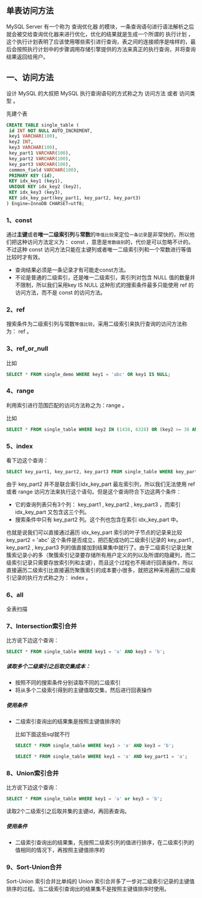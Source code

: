 ## 单表访问方法
MySQL Server 有一个称为 查询优化器 的模块，一条查询语句进行语法解析之后就会被交给查询优化器来进行优化，优化的结果就是生成一个所谓的 执行计划 ，这个执行计划表明了应该使用哪些索引进行查询，表之间的连接顺序是啥样的，最后会按照执行计划中的步骤调用存储引擎提供的方法来真正的执行查询，并将查询结果返回给用户。

## 一、访问方法
设计 MySQL 的大叔把 MySQL 执行查询语句的方式称之为 访问方法 或者 访问类型 。

先建个表
```sql
CREATE TABLE single_table (
 id INT NOT NULL AUTO_INCREMENT,
 key1 VARCHAR(100),
 key2 INT,
 key3 VARCHAR(100),
 key_part1 VARCHAR(100),
 key_part2 VARCHAR(100),
 key_part3 VARCHAR(100),
 common_field VARCHAR(100),
 PRIMARY KEY (id),
 KEY idx_key1 (key1),
 UNIQUE KEY idx_key2 (key2),
 KEY idx_key3 (key3),
 KEY idx_key_part(key_part1, key_part2, key_part3)
) Engine=InnoDB CHARSET=utf8;
```

### 1、const
通过**主键**或者**唯一二级索引列**与**常数**的`等值比较`来定位`一条记录`是非常快的，所以他们把这种访问方法定义为： const ，意思是`常数级别`的，代价是可以忽略不计的。不过这种 const 访问方法只能在主键列或者唯一二级索引列和一个常数进行等值比较时才有效。

* 查询结果必须是一条记录才有可能走const方法。
* 不论是普通的二级索引，还是唯一二级索引，索引列对包含 NULL 值的数量并不限制，所以我们采用key IS NULL 这种形式的搜索条件最多只能使用 ref 的访问方法，而不是 const 的访问方法。

### 2、ref
搜索条件为二级索引列与常数`等值比较`，采用二级索引来执行查询的访问方法称为： ref 。

### 3、ref_or_null
比如
```sql
SELECT * FROM single_demo WHERE key1 = 'abc' OR key1 IS NULL;
```

### 4、range
利用索引进行范围匹配的访问方法称之为：range 。

比如
```sql
SELECT * FROM single_table WHERE key2 IN (1438, 6328) OR (key2 >= 38 AND key2 <= 79);
```

### 5、index
看下边这个查询：
```sql
SELECT key_part1, key_part2, key_part3 FROM single_table WHERE key_part2 = 'abc';
```

由于 key_part2 并不是联合索引idx_key_part 最左索引列，所以我们无法使用 ref 或者 range 访问方法来执行这个语句。但是这个查询符合下边这两个条件：
* 它的查询列表只有3个列： key_part1 , key_part2 , key_part3 ，而索引 idx_key_part 又包含这三个列。
* 搜索条件中只有 key_part2 列。这个列也包含在索引 idx_key_part 中。

也就是说我们可以直接通过遍历 idx_key_part 索引的叶子节点的记录来比较 key_part2 = 'abc' 这个条件是否成立，把匹配成功的二级索引记录的 key_part1 , key_part2 , key_part3 列的值直接加到结果集中就行了。由于二级索引记录比聚簇索记录小的多（聚簇索引记录要存储所有用户定义的列以及所谓的隐藏列，而二级索引记录只需要存放索引列和主键），而且这个过程也不用进行回表操作，所以直接遍历二级索引比直接遍历聚簇索引的成本要小很多，就把这种采用遍历二级索引记录的执行方式称之为： index 。

### 6、all
全表扫描

### 7、Intersection索引合并
比方说下边这个查询：

```sql
SELECT * FROM single_table WHERE key1 = 'a' AND key3 = 'b';
```

##### 读取多个二级索引之后取交集成本：
* 按照不同的搜索条件分别读取不同的二级索引
* 将从多个二级索引得到的主键值取交集，然后进行回表操作

##### 使用条件
* 二级索引查询出的结果集是按照主键值排序的

    比如下面这些sql就不行
    ```sql
    SELECT * FROM single_table WHERE key1 > 'a' AND key3 = 'b';
    
    SELECT * FROM single_table WHERE key1 = 'a' AND key_part1 = 'a';
    ```
    
### 8、Union索引合并
比方说下边这个查询：
```sql
SELECT * FROM single_table WHERE key1 = 'a' or key3 = 'b';
```

读取2个二级索引之后取并集的主键id，再回表查询。

##### 使用条件
* 二级索引查询出的结果集，先按照二级索引列的值进行排序，在二级索引列的值相同的情况下，再按照主键值排序的

### 9、Sort-Union合并
Sort-Union 索引合并比单纯的 Union 索引合并多了一步对二级索引记录的主键值排序的过程。当二级索引查询出的结果集不是按照主键值排序时使用。







